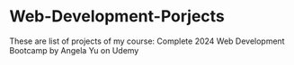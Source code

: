 # Web-Development-Porjects
These are list of projects of my course: Complete 2024 Web Development Bootcamp by Angela Yu on Udemy 
